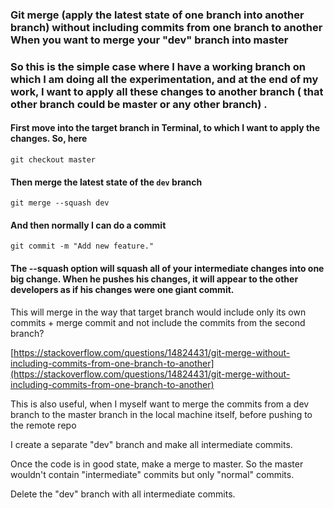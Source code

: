 ### Git merge (apply the latest state of one branch into another branch) without including commits from one branch to another When you want to merge your "dev" branch into master

### So this is the simple case where I have a working branch on which I am doing all the experimentation, and at the end of my work, I want to apply all these changes to another branch ( that other branch could be master or any other branch) .

#### First move into the target branch in Terminal, to which I want to apply the changes. So, here

``git checkout master``

#### Then merge the latest state of the ``dev`` branch

``git merge --squash dev``

#### And then normally I can do a commit

``git commit -m "Add new feature."``


#### The --squash option will squash all of your intermediate changes into one big change. When he pushes his changes, it will appear to the other developers as if his changes were one giant commit.

This will merge in the way that target branch would include only its own commits + merge commit and not include the commits from the second branch?

[https://stackoverflow.com/questions/14824431/git-merge-without-including-commits-from-one-branch-to-another](https://stackoverflow.com/questions/14824431/git-merge-without-including-commits-from-one-branch-to-another)

This is also useful, when I myself want to merge the commits from a dev branch to the master branch in the local machine itself, before pushing to the remote repo

I create a separate "dev" branch and make all intermediate commits.

Once the code is in good state, make a merge to master. So the master wouldn't contain "intermediate" commits but only "normal" commits.

Delete the "dev" branch with all intermediate commits.